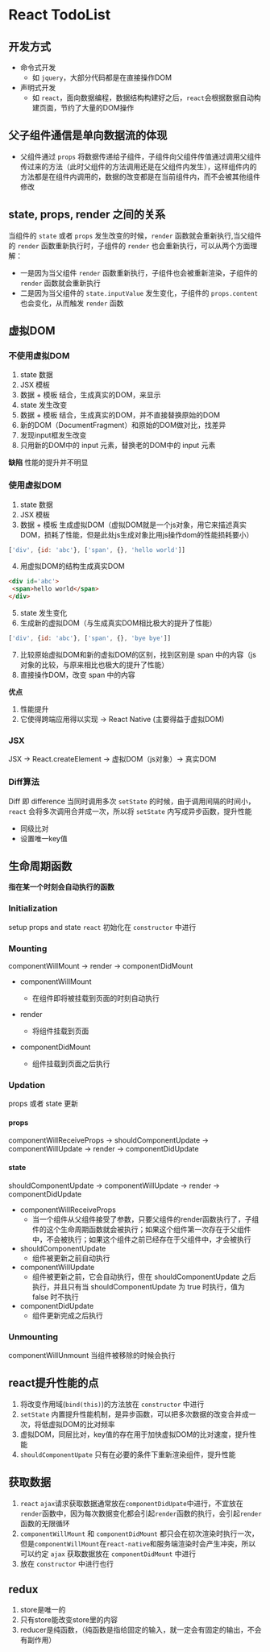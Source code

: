 # React TodoList

## 开发方式
- 命令式开发
  + 如 `jquery`，大部分代码都是在直接操作DOM
- 声明式开发
  + 如 `react`，面向数据编程，数据结构构建好之后，`react`会根据数据自动构建页面，节约了大量的DOM操作

## 父子组件通信是单向数据流的体现
- 父组件通过 `props` 将数据传递给子组件，子组件向父组件传值通过调用父组件传过来的方法（此时父组件的方法调用还是在父组件内发生），这样组件内的方法都是在组件内调用的，数据的改变都是在当前组件内，而不会被其他组件修改

## state, props, render 之间的关系
当组件的 `state` 或者 `props` 发生改变的时候，`render` 函数就会重新执行,当父组件的 `render` 函数重新执行时，子组件的 `render` 也会重新执行，可以从两个方面理解：
- 一是因为当父组件 `render` 函数重新执行，子组件也会被重新渲染，子组件的 `render` 函数就会重新执行
- 二是因为当父组件的 `state.inputValue` 发生变化，子组件的 `props.content` 也会变化，从而触发 `render` 函数

## 虚拟DOM
### 不使用虚拟DOM
1. state 数据
2. JSX 模板
3. 数据 + 模板 结合，生成真实的DOM，来显示
4. state 发生改变
5. 数据 + 模板 结合，生成真实的DOM，并不直接替换原始的DOM
6. 新的DOM（DocumentFragment）和原始的DOM做对比，找差异
7. 发现input框发生改变
8. 只用新的DOM中的 input 元素，替换老的DOM中的 input 元素

**缺陷**
性能的提升并不明显

### 使用虚拟DOM
1. state 数据
2. JSX 模板
3. 数据 + 模板 生成虚拟DOM（虚拟DOM就是一个js对象，用它来描述真实DOM，损耗了性能，但是此处js生成对象比用js操作dom的性能损耗要小）
```javascript
['div', {id: 'abc'}, ['span', {}, 'hello world']]
```
4. 用虚拟DOM的结构生成真实DOM
 ```html
<div id='abc'>
  <span>hello world</span>
</div>
```

5. state 发生变化
6. 生成新的虚拟DOM（与生成真实DOM相比极大的提升了性能）
```javascript
['div', {id: 'abc'}, ['span', {}, 'bye bye']]
```
7. 比较原始虚拟DOM和新的虚拟DOM的区别，找到区别是 span 中的内容（js对象的比较，与原来相比也极大的提升了性能）
8. 直接操作DOM，改变 span 中的内容

**优点**
1. 性能提升
2. 它使得跨端应用得以实现 -> React Native (主要得益于虚拟DOM)

### JSX
JSX -> React.createElement -> 虚拟DOM（js对象）-> 真实DOM

### Diff算法
Diff 即 difference
当同时调用多次 `setState` 的时候，由于调用间隔的时间小，`react` 会将多次调用合并成一次，所以将 `setState` 内写成异步函数，提升性能

- 同级比对
- 设置唯一key值

## 生命周期函数
**指在某一个时刻会自动执行的函数**

### Initialization
setup props and state 
`react` 初始化在 `constructor` 中进行

### Mounting
componentWillMount -> render -> componentDidMount

- componentWillMount
    + 在组件即将被挂载到页面的时刻自动执行

- render
    + 将组件挂载到页面

- componentDidMount
    + 组件挂载到页面之后执行

### Updation
props 或者 state 更新

#### props
componentWillReceiveProps -> shouldComponentUpdate -> componentWillUpdate -> render -> componentDidUpdate

#### state
 shouldComponentUpdate -> componentWillUpdate -> render -> componentDidUpdate

- componentWillReceiveProps
    + 当一个组件从父组件接受了参数，只要父组件的render函数执行了，子组件的这个生命周期函数就会被执行；如果这个组件第一次存在于父组件中，不会被执行；如果这个组件之前已经存在于父组件中，才会被执行
- shouldComponentUpdate
    + 组件被更新之前自动执行
- componentWillUpdate
    + 组件被更新之前，它会自动执行，但在 shouldComponentUpdate 之后执行，并且只有当 shouldComponentUpdate 为 true 时执行，值为 false 时不执行
- componentDidUpdate
    + 组件更新完成之后执行

### Unmounting
componentWillUnmount
当组件被移除的时候会执行

## react提升性能的点
1. 将改变作用域(`bind(this)`)的方法放在 `constructor` 中进行
2. `setState` 内置提升性能机制，是异步函数，可以把多次数据的改变合并成一次，将低虚拟DOM的比对频率
3. 虚拟DOM，同层比对，key值的存在用于加快虚拟DOM的比对速度，提升性能
4. `shouldComponentUpate` 只有在必要的条件下重新渲染组件，提升性能

## 获取数据
1. `react` `ajax`请求获取数据通常放在`componentDidUpate`中进行，不宜放在`render`函数中，因为每次数据变化都会引起`render`函数的执行，会引起`render`函数的无限循环
2. `componentWillMount` 和 `componentDidMount` 都只会在初次渲染时执行一次，但是`componentWillMount`在`react-native`和服务端渲染时会产生冲突，所以可以约定 `ajax` 获取数据放在 `componentDidMount` 中进行
3. 放在 `constructor` 中进行也行

## redux
1. store是唯一的
2. 只有store能改变store里的内容
3. reducer是纯函数，（纯函数是指给固定的输入，就一定会有固定的输出，不会有副作用）

